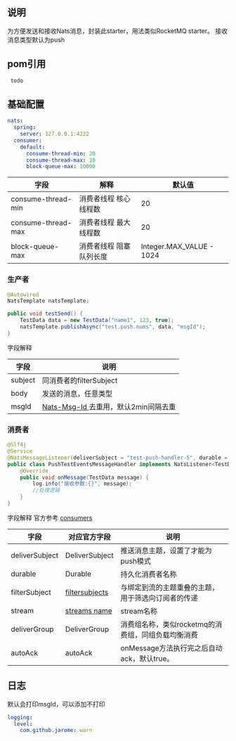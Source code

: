 ## 说明
为方便发送和接收Nats消息，封装此starter，用法类似RocketMQ starter。
接收消息类型默认为push
## pom引用
```xml
 todo
```
## 基础配置
```yaml
nats:
  spring:
    server: 127.0.0.1:4222
  consumer:
    default:
      consume-thread-min: 20
      consume-thread-max: 20
      block-queue-max: 10000
```
| 字段 | 解释 | 默认值 |
| --- | --- | --- |
| consume-thread-min | 消费者线程 核心线程数 | 20 |
| consume-thread-max | 消费者线程 最大线程数 | 20 |
| block-queue-max | 消费者线程 阻塞队列长度 | Integer.MAX_VALUE - 1024 |

### 生产者
```java
@Autowired
NatsTemplate natsTemplate;

public void testSend() {
    TestData data = new TestData("name1", 123, true);
    natsTemplate.publishAsync("test.push.nums", data, "msgId");
}        
```
字段解释

| 字段 | 说明 |
| --- | --- |
| subject | 同消费者的filterSubject |
| body | 发送的消息，任意类型 |
| msgId | [Nats-Msg-Id ](https://docs.nats.io/using-nats/developer/develop_jetstream/model_deep_dive#message-deduplication)去重用，默认2min间隔去重 |



### 消费者
```java
@Slf4j
@Service
@NatsMessageListener(deliverSubject = "test-push-handler-5", durable = "test-push-handler-5", filterSubject = "test.push.nums", stream = "TEST-PUSH-EVENTS", deliverGroup = "deliver-test-group")
public class PushTestEventsMessageHandler implements NatsListener<TestData> {
    @Override
    public void onMessage(TestData message) {
        log.info("接收参数:{}", message);
        //处理逻辑
    }
}
```

字段解释
官方参考 [consumers](https://docs.nats.io/nats-concepts/jetstream/consumers)

| 字段 | 对应官方字段 | 说明 |
| --- | --- | --- |
| deliverSubject | DeliverSubject | 推送消息主题，设置了才能为push模式 |
| durable | Durable | 持久化消费者名称 |
| filterSubject | [filtersubjects](https://docs.nats.io/nats-concepts/jetstream/consumers#filtersubjects) | 与绑定到流的主题重叠的主题，用于筛选向订阅者的传递 |
| stream | [streams name](https://docs.nats.io/nats-concepts/jetstream/streams) | stream名称 |
| deliverGroup | DeliverGroup | 消费组名称，类似rocketmq的消费组，同组负载均衡消费 |
| autoAck | autoAck | onMessage方法执行完之后自动ack，默认true。 |

## 日志
默认会打印msgId，可以添加不打印
```yaml
logging:
  level:
    com.github.jarome: warn
```
